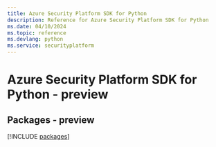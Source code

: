```yaml
---
title: Azure Security Platform SDK for Python
description: Reference for Azure Security Platform SDK for Python
ms.date: 04/10/2024
ms.topic: reference
ms.devlang: python
ms.service: securityplatform
---
```

# Azure Security Platform SDK for Python - preview
## Packages - preview
[!INCLUDE [packages](security-platform-index.md)]